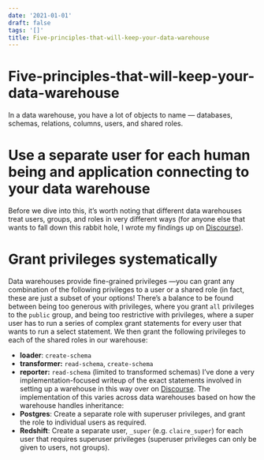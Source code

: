 ```yaml
---
date: '2021-01-01'
draft: false
tags: '[]'
title: Five-principles-that-will-keep-your-data-warehouse
---
```


# Five-principles-that-will-keep-your-data-warehouse

In a data warehouse, you have a lot of objects to name — databases, schemas, relations, columns, users, and shared roles.
# Use a separate user for each human being and application connecting to your data warehouse
Before we dive into this, it’s worth noting that different data warehouses treat users, groups, and roles in very different ways (for anyone else that wants to fall down this rabbit hole, I wrote my findings up on [Discourse](https://discourse.getdbt.com/t/the-difference-between-users-groups-and-roles-on-each-data-warehouse/429)).
# Grant privileges systematically
Data warehouses provide fine-grained privileges —you can grant any combination of the following privileges to a user or a shared role (in fact, these are just a subset of your options!
There’s a balance to be found between being too generous with privileges, where you grant `all` privileges to the `public` group, and being too restrictive with privileges, where a super user has to run a series of complex grant statements for every user that wants to run a select statement.
We then grant the following privileges to each of the shared roles in our warehouse:
- **loader**: `create-schema`
- **transformer:** `read-schema`, `create-schema`
- **reporter:** `read-schema` (limited to transformed schemas)
I’ve done a very implementation-focused writeup of the exact statements involved in setting up a warehouse in this way over on [Discourse](https://discourse.getdbt.com/t/the-exact-grant-statements-we-use-in-a-dbt-project/430).
The implementation of this varies across data warehouses based on how the warehouse handles inheritance:
- **Postgres**: Create a separate role with superuser privileges, and grant the role to individual users as required.
- **Redshift**: Create a separate user, `_super` (e.g. `claire_super`) for each user that requires superuser privileges (superuser privileges can only be given to users, not groups).
